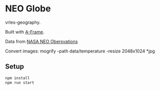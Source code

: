 # NEO Globe

vrles-geography.

Built with [A-Frame](https://aframe.io).

Data from [NASA NEO Obersvations](https://neo.sci.gsfc.nasa.gov/)

Convert images: mogrify -path data/temperature -resize 2048x1024 *jpg

## Setup

```sh
npm install
npm run start
```
